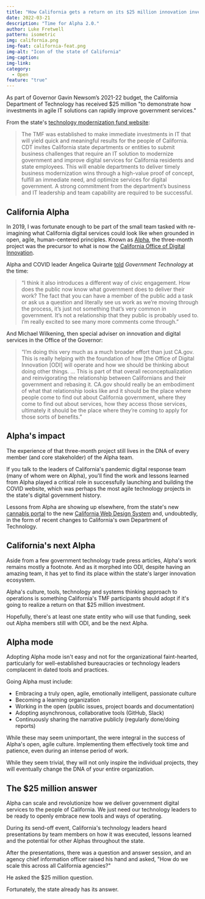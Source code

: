 ```yaml
---
title: "How California gets a return on its $25 million innovation investment"
date: 2022-03-21
description: "Time for Alpha 2.0."
author: Luke Fretwell
pattern: isometric
img: california.png
img-feat: california-feat.png
img-alt: "Icon of the state of California"
img-caption: 
img-link: 
category:
  - Open
feature: "true"
---
```


As part of Governor Gavin Newsom’s 2021-22 budget, the California Department of Technology has received $25 million "to demonstrate how investments in agile IT solutions can rapidly improve government services."

From the state's [technology modernization fund website](https://cdt.ca.gov/tmf/):

> The TMF was established to make immediate investments in IT that will yield quick and meaningful results for the people of California. CDT invites California state departments or entities to submit business challenges that require an IT solution to modernize government and improve digital services for California residents and state employees. This will enable departments to deliver timely business modernization wins through a high-value proof of concept, fulfill an immediate need, and optimize services for digital government. A strong commitment from the department’s business and IT leadership and team capability are required to be successful.

## California Alpha

In 2019, I was fortunate enough to be part of the small team tasked with re-imagining what California digital services could look like when grounded in open, agile, human-centered principles. Known as [Alpha](https://alpha.ca.gov/), the three-month project was the precursor to what is now the [California Office of Digital Innovation](https://digital.ca.gov/).

Alpha and COVID leader Angelica Quirarte [told](https://www.govtech.com/gov-experience/californias-alpha-team-takes-on-real-time-gov-redesign.html) <em>Government Technology</em> at the time:

> “I think it also introduces a different way of civic engagement. How does the public now know what government does to deliver their work? The fact that you can have a member of the public add a task or ask us a question and literally see us work as we’re moving through the process, it’s just not something that’s very common in government. It’s not a relationship that they public is probably used to. I’m really excited to see many more comments come through.”

And Michael Wilkening, then special adviser on innovation and digital services in the Office of the Governor: 

>  “I’m doing this very much as a much broader effort than just CA.gov. This is really helping with the foundation of how [the Office of Digital Innovation [ODI] will operate and how we should be thinking about doing other things. ... This is part of that overall reconceptualization and reinvigorating the relationship between Californians and their government and rebasing it. CA.gov should really be an embodiment of what that relationship looks like and it should be the place where people come to find out about California government, where they come to find out about services, how they access those services, ultimately it should be the place where they’re coming to apply for those sorts of benefits.”

## Alpha's impact

The experience of that three-month project still lives in the DNA of every member (and core stakeholder) of the Alpha team.

If you talk to the leaders of California's pandemic digital response team (many of whom were on Alpha), you'll find the work and lessons learned from Alpha played a critical role in successfully launching and building the COVID website, which was perhaps the most agile technology projects in the state's digital government history.

Lessons from Alpha are showing up elsewhere, from the state's new [cannabis portal](https://cannabis.ca.gov/) to the new [California Web Design System](https://govfresh.com/radar/california-design-system-beta) and, undoubtedly, in the form of recent changes to California's own Department of Technology.

## California's next Alpha

Aside from a few government technology trade press articles, Alpha's work remains mostly a footnote. And as it morphed into ODI, despite having an amazing team, it has yet to find its place within the state's larger innovation ecosystem.

Alpha's culture, tools, technology and systems thinking approach to operations is something California's TMF participants should adopt if it's going to realize a return on that $25 million investment.

Hopefully, there's at least one state entity who will use that funding, seek out Alpha members still with ODI, and be the next Alpha.

## Alpha mode

Adopting Alpha mode isn't easy and not for the organizational faint-hearted, particularly for well-established bureaucracies or technology leaders complacent in dated tools and practices.

Going Alpha must include:

* Embracing a truly open, agile, emotionally intelligent, passionate culture
* Becoming a learning organization
* Working in the open (public issues, project boards and documentation)
* Adopting asynchronous, collaborative tools (GitHub, Slack)
* Continuously sharing the narrative publicly (regularly done/doing reports)

While these may seem unimportant, the were integral in the success of Alpha's open, agile culture. Implementing them effectively took time and patience, even during an intense period of work.

While they seem trivial, they will not only inspire the individual projects, they will eventually change the DNA of your entire organization.

## The $25 million answer

Alpha can scale and revolutionize how we deliver government digital services to the people of California. We just need our technology leaders to be ready to openly embrace new tools and ways of operating.

During its send-off event, California's technology leaders heard presentations by team members on how it was executed, lessons learned and the potential for other Alphas throughout the state.

After the presentations, there was a question and answer session, and an agency chief information officer raised his hand and asked, "How do we scale this across all California agencies?"

He asked the $25 million question.

Fortunately, the state already has its answer.
